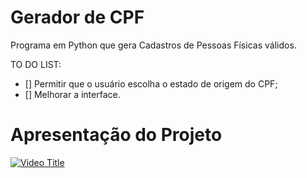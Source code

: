 # Gerador de CPF
Programa em Python que gera Cadastros de Pessoas Físicas válidos.

TO DO LIST:
* [] Permitir que o usuário escolha o estado de origem do CPF;
* [] Melhorar a interface.

# Apresentação do Projeto
[![Video Title](https://img.youtube.com/vi/iRY-h2aBlt0/0.jpg)](https://youtu.be/iRY-h2aBlt0)
